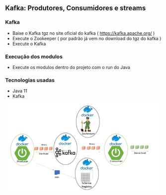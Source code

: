 ## Kafka: Produtores, Consumidores e streams
   
### Kafka 
 * Baixe o Kafka tgz no site oficial do kafka ( https://kafka.apache.org/ )
 * Execute o Zookeeper ( por padrão já vem no download do tgz do kafka )
 * Execute o Kafka
### Execução dos modulos
 * Execute os modulos dentro do projeto com o run do Java

### Tecnologias usadas
 * Java 11 
 * Kafka 
 
 ![alt text](https://github.com/jonathan1Henrique/image/blob/master/kafka-example.png)
